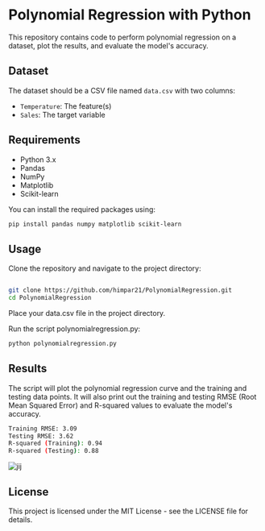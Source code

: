 # Polynomial Regression with Python

This repository contains code to perform polynomial regression on a dataset, plot the results, and evaluate the model's accuracy.

## Dataset

The dataset should be a CSV file named `data.csv` with two columns:
- `Temperature`: The feature(s)
- `Sales`: The target variable

## Requirements

- Python 3.x
- Pandas
- NumPy
- Matplotlib
- Scikit-learn

You can install the required packages using:

```sh
pip install pandas numpy matplotlib scikit-learn
```

## Usage
Clone the repository and navigate to the project directory:

```sh

git clone https://github.com/himpar21/PolynomialRegression.git
cd PolynomialRegression
```

Place your data.csv file in the project directory.

Run the script polynomialregression.py:


```sh
python polynomialregression.py
```


## Results
The script will plot the polynomial regression curve and the training and testing data points. It will also print out the training and testing RMSE (Root Mean Squared Error) and R-squared values to evaluate the model's accuracy.
```sh
Training RMSE: 3.09
Testing RMSE: 3.62
R-squared (Training): 0.94
R-squared (Testing): 0.88
```
![jij](https://github.com/himpar21/PolynomialRegression/assets/95409033/fe76e300-f504-4f05-99b7-0bfa37bd2be6)


## License
This project is licensed under the MIT License - see the LICENSE file for details.

